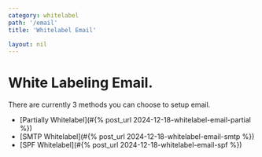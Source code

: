 ```yaml
---
category: whitelabel
path: '/email'
title: 'Whitelabel Email'

layout: nil
---
```


# White Labeling Email.

There are currently 3 methods you can choose to setup email.

* [Partially Whitelabel](#{% post_url 2024-12-18-whitelabel-email-partial %})
* [SMTP Whitelabel](#{% post_url 2024-12-18-whitelabel-email-smtp %})
* [SPF Whitelabel](#{% post_url 2024-12-18-whitelabel-email-spf %})